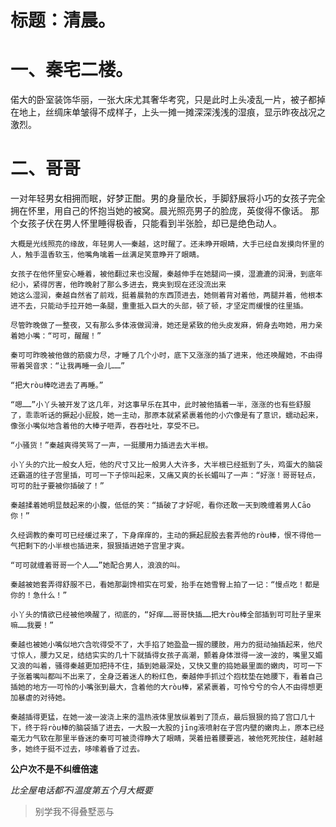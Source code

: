 # 标题：清晨。

# 一、秦宅二楼。

偌大的卧室装饰华丽，一张大床尤其奢华考究，只是此时上头凌乱一片，被子都掉在地上，丝绸床单皱得不成样子，上头一摊一摊深深浅浅的湿痕，显示昨夜战况之激烈。

# 二、哥哥

一对年轻男女相拥而眠，好梦正酣。男的身量欣长，手脚舒展将小巧的女孩子完全拥在怀里，用自己的怀抱当她的被窝。晨光照亮男子的脸庞，英俊得不像话。 那个女孩子伏在男人怀里睡得极香，只能看到半张脸，却已是绝色动人。

    大概是光线照亮的缘故，年轻男人──秦越，这时醒了。还未睁开眼睛，大手已经自发摸向怀里的人，触手温香软玉，他嘴角噙着一丝满足笑意睁开了眼睛。

    女孩子在他怀里安心睡着，被他翻过来也没醒，秦越伸手在她腿间一摸，湿漉漉的润滑，到底年纪小，紧得厉害，他昨晚射了那么多进去，竟夹到现在还没流出来
    她这么湿润，秦越自然省了前戏，挺着晨勃的东西顶进去，她侧着背对着他，两腿并着，他根本进不去，只能动手拉开她一条腿，重重抵入巨大的头部，顿了顿，才坚定而缓慢的往里插。

    尽管昨晚做了一整夜，又有那么多体液做润滑，她还是紧致的他头皮发麻，俯身去吻她，用力亲着她小嘴：“可可，醒醒！”

    秦可可昨晚被他做的筋疲力尽，才睡了几个小时，底下又涨涨的插了进来，他还唤醒她，不由得带着哭音求：“让我再睡一会儿……”

    “把大ròu棒吃进去了再睡。”
    
    “嗯……”小丫头被开发了这几年，对这事早乐在其中，此时被他插着一半，涨涨的也有些舒服了，乖乖听话的撅起小屁股，她一主动，那原本就紧紧裹着他的小穴像是有了意识，蠕动起来，像张小嘴似地含着他的大棒子咂弄，吞吞吐吐，享受不已。

    “小骚货！”秦越爽得笑骂了一声，一挺腰用力插进去大半根。

    小丫头的穴比一般女人短，他的尺寸又比一般男人大许多，大半根已经抵到了头，鸡蛋大的脑袋还霸道的往子宫里插，可可一下子惊叫起来，又痛又爽的长长媚叫了一声：“好涨！哥哥轻点，可可的肚子要被你插破了！”

    秦越揉着她明显鼓起来的小腹，低低的笑：“插破了才好呢，看你还敢一天到晚缠着男人Cāo你！”

    久经调教的秦可可已经缓过来了，下身痒痒的，主动的撅起屁股去套弄他的ròu棒，恨不得他一气把剩下的小半根也插进来，狠狠插进她子宫里才爽。

    “可可就缠着哥哥一个人……”她配合男人，浪浪的叫。

    秦越被她套弄得舒服不已，看她那副馋相实在可爱，抬手在她雪臀上拍了一记：“慢点吃！都是你的！急什么！”

    小丫头的情欲已经被他唤醒了，彻底的，“好痒……哥哥快插……把大ròu棒全部插到可可肚子里来嘛……我要！”

    秦越也被她小嘴似地穴含吮得受不了，大手掐了她盈盈一握的腰肢，用力的挺动抽插起来，他尺寸惊人，腰力又足，结结实实的几十下就插得女孩子高潮，颤着身体泄得一波一波的，嘴里又媚又浪的叫着，骚得秦越更加把持不住，插到她最深处，又快又重的捣她最里面的嫩肉，可可一下子张着嘴叫都叫不出来了，全身泛着迷人的粉红色，秦越伸手抓过个抱枕垫在她腰下，看着自己插她的地方──可怜的小嘴张到最大，含着他的大ròu棒，紧紧裹着，可怜兮兮的令人不由得想更加暴虐的对待她。

    秦越插得更猛，在她一波一波浇上来的温热液体里放纵着到了顶点，最后狠狠的捣了宫口几十下，终于将ròu棒的脑袋插了进去，一大股一大股的jīng液喷射在子宫内壁的嫩肉上，原本已经毫无力气软在那里半昏迷的秦可可被烫得睁大了眼睛，哭着扭着腰要逃，被他死死按住，越射越多，她终于挺不过去，哆嗦着昏了过去。


**公户次不是不纠缠倍速**

*比全屋电话都不i温度第五个月大概要*

>别学我不得叠墅恶与

